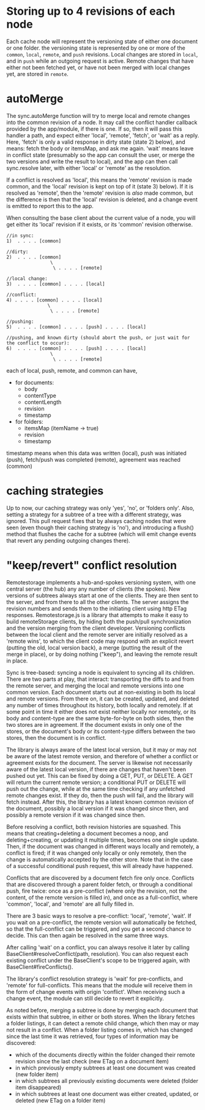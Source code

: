 # Storing up to 4 revisions of each node
Each cache node will represent the versioning state of either one document or one folder. the versioning state is represented by one or more of the `common`, `local`, `remote`, and `push` revisions. Local changes are stored in `local`, and in `push` while an outgoing request is active. Remote changes that have either not been fetched yet, or have not been merged with local changes yet, are stored in `remote`.

# autoMerge
The sync.autoMerge function will try to merge local and remote changes into the common revision of a node. It may call the conflict handler callback provided by the app/module, if there is one. If so, then it will pass this handler a path, and expect either 'local', 'remote', 'fetch', or 'wait' as a reply. Here, 'fetch' is only a valid response in dirty state (state 2) below), and means: fetch the body or itemsMap, and ask me again. 'wait' means leave in conflict state (presumably so the app can consult the user, or merge the two versions and write the result to local), and the app can then call sync.resolve later, with either 'local' or 'remote' as the resolution.

If a conflict is resolved as 'local', this means the 'remote' revision is made common, and the 'local' revision is kept on top of it (state 3) below). If it is resolved as 'remote', then the 'remote' revision is *also* made common, but the difference is then that the 'local' revision is deleted, and a change event is emitted to report this to the app.

When consulting the base client about the current value of a node, you will get either its 'local' revision if it exists, or its 'common' revision otherwise.

    //in sync: 
    1)  . . . . [common]

    //dirty:
    2)  . . . . [common]
                    \
                     \ . . . . [remote]

    //local change:
    3)  . . . . [common] . . . . [local]

    //conflict:
    4) . . . . [common] . . . . [local]
                   \
                    \ . . . . [remote]

    //pushing:
    5)  . . . . [common] . . . . [push] . . . . [local]

    //pushing, and known dirty (should abort the push, or just wait for the conflict to occur):
    6)  . . . . [common] . . . . [push] . . . . [local]
                    \
                     \ . . . . [remote]


each of local, push, remote, and common can have,
- for documents:
  * body
  * contentType
  * contentLength
  * revision
  * timestamp
- for folders:
  * itemsMap (itemName -> true)
  * revision
  * timestamp

timestamp means when this data was written (local), push was initiated (push), fetch/push was completed (remote), agreement was reached (common)

# caching strategies

Up to now, our caching strategy was only 'yes', 'no', or 'folders only'. Also, setting a strategy for a subtree of a tree with a different strategy, was ignored. This pull request fixes that by always caching nodes that were seen (even though their caching strategy is 'no'), and introducing a flush() method that flushes the cache for a subtree (which will emit change events that revert any pending outgoing changes there).

# "keep/revert" conflict resolution

Remotestorage implements a hub-and-spokes versioning system, with one central server (the hub) any any number of clients (the spokes). New versions of subtrees always start at one of the clients. They are then sent to the server, and from there to all the other clients. The server assigns the revision numbers and sends them to the initiating client using http ETag responses. Remotestorage.js is a library that attempts to make it easy to build remoteStorage clients, by hiding both the push/pull synchronization and the version merging from the client developer. Versioning conflicts between the local client and the remote server are initially resolved as a 'remote wins', to which the client code may respond with an explicit revert (putting the old, local version back), a merge (putting the result of the merge in place), or by doing nothing ("keep"), and leaving the remote result in place.

Sync is tree-based: syncing a node is equivalent to syncing all its children. There are two parts at play, that interact: transporting the diffs to and from the remote server, and merging the local and remote versions into one common version. Each document starts out at non-existing in both its local and remote versions. From there on, it can be created, updated, and deleted any number of times throughout its history, both locally and remotely. If at some point in time it either does not exist neither locally nor remotely, or its body and content-type are the same byte-for-byte on both sides, then the two stores are in agreement. If the document exists in only one of the stores, or the document's body or its content-type differs between the two stores, then the document is in conflict.

The library is always aware of the latest local version, but it may or may not be aware of the latest remote version, and therefore of whether a conflict or agreement exists for the document. The server is likewise not necessarily aware of the latest local version, if there are changes that haven't been pushed out yet. This can be fixed by doing a GET, PUT, or DELETE. A GET will return the current remote version; a conditional PUT or DELETE will push out the change, while at the same time checking if any unfetched remote changes exist. If they do, then the push will fail, and the library will fetch instead. After this, the library has a latest known common revision of the document, possibly a local version if it was changed since then, and possibly a remote version if it was changed since then.

Before resolving a conflict, both revision histories are squashed. This means that creating+deleting a document becomes a noop, and deleting+creating, or updating it multiple times, becomes one single update. Then, if the document was changed in different ways locally and remotely, a conflict is fired; if it was changed only locally or only remotely, then the change is automatically accepted by the other store. Note that in the case of a successful conditional push request, this will already have happened.

Conflicts that are discovered by a document fetch fire only once. Conflicts that are discovered through a parent folder fetch, or through a conditional push, fire twice: once as a pre-conflict (where only the revision, not the content, of the remote version is filled in), and once as a full-conflict, where 'common', 'local', and 'remote' are all fully filled in.

There are 3 basic ways to resolve a pre-conflict: 'local', 'remote', 'wait'. If you wait on a pre-conflict, the remote version will automatically be fetched, so that the full-conflict can be triggered, and you get a second chance to decide. This can then again be resolved in the same three ways.

After calling 'wait' on a conflict, you can always resolve it later by calling BaseClient#resolveConflict(path, resolution). You can also request each existing conflict under the BaseClient's scope to be triggered again, with BaseClient#fireConflicts().

The library's conflict resolution strategy is 'wait' for pre-conflicts, and 'remote' for full-conflicts. This means that the module will receive them in the form of change events with origin 'conflict'. When receiving such a change event, the module can still decide to revert it explicitly.

As noted before, merging a subtree is done by merging each document that exists within that subtree, in either or both stores. When the library fetches a folder listings, it can detect a remote child change, which then may or may not result in a conflict. When a folder listing comes in, which has changed since the last time it was retrieved, four types of information may be discovered:

* which of the documents directly within the folder changed their remote revision since the last check (new ETag on a document item)
* in which previously empty subtrees at least one document was created (new folder item)
* in which subtrees all previously existing documents were deleted (folder item disappeared)
* in which subtrees at least one document was either created, updated, or deleted (new ETag on a folder item)

